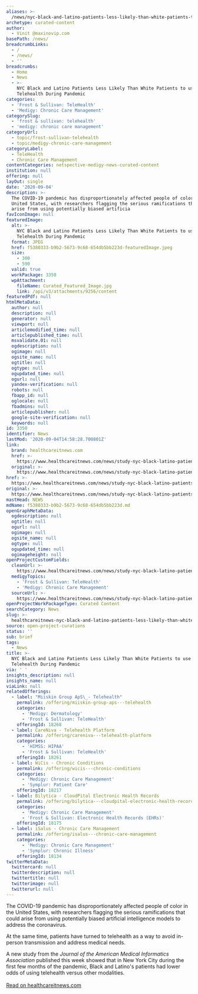 ```yaml
---
aliases: >-
  /news/nyc-black-and-latino-patients-less-likely-than-white-patients-to-use-telehealth-during-pandemic
archetype: curated-content
author:
  - Vinit @maxinovip.com
basePath: /news/
breadcrumbLinks:
  - /
  - /news/
  - ''
breadcrumbs:
  - Home
  - News
  - >-
    NYC Black and Latino Patients Less Likely Than White Patients to use
    Telehealth During Pandemic
categories:
  - 'Frost & Sullivan: TeleHealth'
  - 'Medigy: Chronic Care Management'
categorySlug:
  - 'frost & sullivan: telehealth'
  - 'medigy: chronic care management'
categoryUrl:
  - topic/frost-sullivan-telehealth
  - topic/medigy-chronic-care-management
categoryLabel:
  - TeleHealth
  - Chronic Care Management
contentCategories: netspective-medigy-news-curated-content
institution: null
offering: null
layOut: single
date: '2020-09-04'
description: >-
  The COVID-19 pandemic has disproportionately affected people of color in the
  United States, with researchers flagging the serious ramifications that could
  arise from using potentially biased artificia
favIconImage: null
featuredImage:
  alt: >-
    NYC Black and Latino Patients Less Likely Than White Patients to use
    Telehealth During Pandemic
  format: JPEG
  href: f5380333-b9b2-5673-9c68-654db5bb223d-featuredImage.jpeg
  size:
    - 300
    - 590
  valid: true
  workPackage: 3350
  wpAttachment:
    fileName: Curated_Featured_Image.jpg
    link: /api/v3/attachments/9256/content
featuredPdf: null
htmlMetaData:
  author: null
  description: null
  generator: null
  viewport: null
  articlemodified_time: null
  articlepublished_time: null
  msvalidate.01: null
  ogdescription: null
  ogimage: null
  ogsite_name: null
  ogtitle: null
  ogtype: null
  ogupdated_time: null
  ogurl: null
  yandex-verification: null
  robots: null
  fbapp_id: null
  oglocale: null
  fbadmins: null
  articlepublisher: null
  google-site-verification: null
  keywords: null
id: 3350
identifier: News
lastMod: '2020-09-04T14:58:28.700801Z'
link:
  brand: healthcareitnews.com
  href: >-
    https://www.healthcareitnews.com/news/study-nyc-black-latino-patients-less-likely-white-patients-use-telehealth-during-pandemic
  original: >-
    https://www.healthcareitnews.com/news/study-nyc-black-latino-patients-less-likely-white-patients-use-telehealth-during-pandemic
href: >-
  https://www.healthcareitnews.com/news/study-nyc-black-latino-patients-less-likely-white-patients-use-telehealth-during-pandemic
original: >-
  https://www.healthcareitnews.com/news/study-nyc-black-latino-patients-less-likely-white-patients-use-telehealth-during-pandemic
mastHead: NEWS
mdName: f5380333-b9b2-5673-9c68-654db5bb223d.md
openGraphMetaData:
  ogdescription: null
  ogtitle: null
  ogurl: null
  ogimage: null
  ogsite_name: null
  ogtype: null
  ogupdated_time: null
  ogimageheight: null
openProjectCustomFields:
  cleanUrl: >-
    https://www.healthcareitnews.com/news/study-nyc-black-latino-patients-less-likely-white-patients-use-telehealth-during-pandemic
  medigyTopics:
    - 'Frost & Sullivan: TeleHealth'
    - 'Medigy: Chronic Care Management'
  sourceUrl: >-
    https://www.healthcareitnews.com/news/study-nyc-black-latino-patients-less-likely-white-patients-use-telehealth-during-pandemic
openProjectWorkPackageType: Curated Content
searchCategory: News
slug: >-
  healthcareitnews-nyc-black-and-latino-patients-less-likely-than-white-patients-to-use-telehealth-during-pandemic
source: open-project-curations
status: ''
sub: brief
tags:
  - News
title: >-
  NYC Black and Latino Patients Less Likely Than White Patients to use
  Telehealth During Pandemic
via: ' '
insights_description: null
insights_name: null
viaLink: null
relatedOfferings:
  - label: "Miiskin Group ApS\_- Telehealth"
    permalink: /offering/miiskin-group-aps---telehealth
    categories:
      - 'Medigy: Dermatology'
      - 'Frost & Sullivan: TeleHealth'
    offeringId: 18268
  - label: CareNiva - Telehealth Platform
    permalink: /offering/careniva---telehealth-platform
    categories:
      - 'HIMSS: HIPAA'
      - 'Frost & Sullivan: TeleHealth'
    offeringId: 18261
  - label: WiCis - Chronic Conditions
    permalink: /offering/wicis---chronic-conditions
    categories:
      - 'Medigy: Chronic Care Management'
      - 'Symplur: Patient Care'
    offeringId: 18217
  - label: Bilytica - CloudPital Electronic Health Records
    permalink: /offering/bilytica---cloudpital-electronic-health-records
    categories:
      - 'Medigy: Chronic Care Management'
      - 'Frost & Sullivan: Electronic Health Records (EHRs)'
    offeringId: 18175
  - label: iSalus - Chronic Care Management
    permalink: /offering/isalus---chronic-care-management
    categories:
      - 'Medigy: Chronic Care Management'
      - 'Symplur: Chronic Illness'
    offeringId: 18134
twitterMetaData:
  twittercard: null
  twitterdescription: null
  twittertitle: null
  twitterimage: null
  twitterurl: null
---
```

<p>The COVID-19 pandemic has disproportionately affected people of color in the United States, with researchers flagging the serious ramifications that could arise from using potentially biased artificial intelligence models to address the coronavirus.</p><p>At the same time, patients have turned to telehealth as a way to avoid in-person transmission and address medical needs.</p><p>A new study from the<i>&nbsp;Journal of the American Medical Informatics Association</i>&nbsp;published this week showed that in New York City during the first few months of the pandemic, Black and Latino's patients had lower odds of using telehealth versus other modalities.<br><br><a href="https://www.healthcareitnews.com/news/study-nyc-black-latino-patients-less-likely-white-patients-use-telehealth-during-pandemic">Read on healthcareitnews.com</a></p>